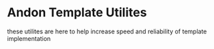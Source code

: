 # Andon Template Utilites

these utilites are here to help increase speed and reliability of template implementation